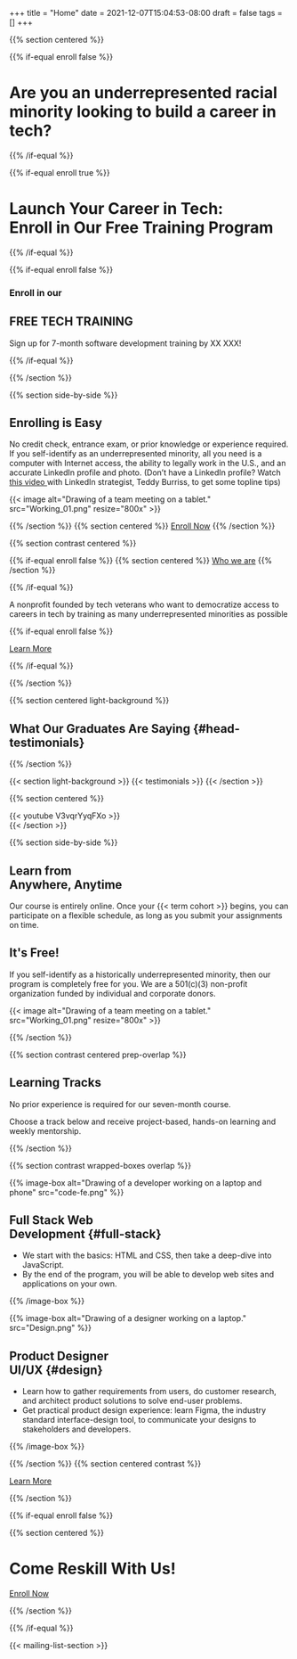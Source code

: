 +++
title = "Home"
date = 2021-12-07T15:04:53-08:00
draft = false
tags = []
+++

{{% section centered %}}

{{% if-equal enroll false %}}
# Are you an underrepresented racial minority looking to build a career in tech?
{{% /if-equal %}}

{{% if-equal enroll true %}}
# Launch Your Career in Tech:<br>Enroll in Our Free Training Program
{{% /if-equal %}}


{{% if-equal enroll false %}}

 ### Enroll in our
 ## FREE TECH TRAINING 
 Sign up for 7-month software development training by XX XXX! 

{{% /if-equal %}}

{{% /section %}}


{{% section side-by-side %}}

<div>



## Enrolling is Easy
No credit check, entrance exam, or prior knowledge or experience required. If you self-identify as an underrepresented minority, all you need is a computer with Internet access, the ability to legally work in the U.S., and an accurate LinkedIn profile and photo. (Don’t have a LinkedIn profile?  Watch<a href="https://www.youtube.com/watch?v=iubjqvaqZHM" target="_blank"> this video </a> with LinkedIn strategist, Teddy Burriss, to get some topline tips)

</div>

{{< image alt="Drawing of a team meeting on a tablet."
    src="Working_01.png" resize="800x" >}}

{{% /section %}}
{{% section  centered %}}
<a class="button-like standout" href="/">Enroll Now</a>
{{% /section %}}


{{% section  contrast centered %}}

{{% if-equal enroll false %}}
{{% section centered %}}
<a class="button-like " href="/about">Who we are</a>
{{% /section %}}

{{% /if-equal %}}



A nonprofit founded by tech veterans who want to democratize access to careers in tech by training as many underrepresented minorities as possible


{{% if-equal enroll false %}}




<a class="button-like " href="/learn-more">Learn More</a>
<p class="timer" id="demo"></p>
{{% /if-equal %}}

{{% /section %}}

{{% section centered light-background %}}

## What Our Graduates Are Saying {#head-testimonials}

{{% /section %}}

{{< section light-background >}}
{{< testimonials >}}
{{< /section >}}

{{% section centered %}}
<div style="max-width: 800px; margin: auto;">
{{< youtube V3vqrYyqFXo >}}
</div>
{{< /section >}}



{{% section side-by-side %}}

<div>

## Learn from<br>Anywhere, Anytime

Our course is entirely online. Once your {{< term cohort >}} begins, you can
participate on a flexible schedule, as long as you submit your assignments
on time.
## It's Free!

If you self-identify as a historically underrepresented minority, then
our program is completely free for you. We are a 501(c)(3) non-profit
organization funded by individual and corporate donors.


</div>

{{< image alt="Drawing of a team meeting on a tablet."
    src="Working_01.png" resize="800x" >}}

{{% /section %}}



{{% section contrast centered prep-overlap %}}

## Learning Tracks

No prior experience is required for our seven-month course.

Choose a track below and receive project-based, hands-on learning and weekly
mentorship.

{{% /section %}}


{{% section contrast wrapped-boxes overlap %}}

{{% image-box alt="Drawing of a developer working on a laptop and phone"
    src="code-fe.png" %}}

## Full Stack Web<br>Development {#full-stack}

- We start with the basics: HTML and CSS, then take a deep-dive into JavaScript.
- By the end of the program, you will be able to develop web sites and
  applications on your own.

{{% /image-box %}}

{{% image-box alt="Drawing of a designer working on a laptop."
    src="Design.png" %}}

## Product Designer<br>UI/UX {#design}

- Learn how to gather requirements from users, do customer research, and
  architect product solutions to solve end-user problems.
- Get practical product design experience: learn Figma, the industry standard
  interface-design tool, to communicate your designs to stakeholders and
  developers.

{{% /image-box %}}

{{% /section %}}
{{% section centered contrast %}}

<a class="button-like " href="/learn-more">Learn More</a>

{{% /section %}}


{{% if-equal enroll false %}}



{{% section centered %}}

# Come Reskill With Us!


<a class="button-like standout" href=''>Enroll Now</a>

{{% /section %}}

{{% /if-equal %}}

{{< mailing-list-section >}}
